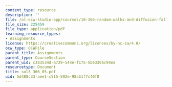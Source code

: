 ```yaml
---
content_type: resource
description: ''
file: /ol-ocw-studio-app/courses/18-366-random-walks-and-diffusion-fall-2006/5d488c33aee1c515592e98a51f7c40f0_sol3_366_05.pdf
file_size: 225459
file_type: application/pdf
learning_resource_types:
- Assignments
license: https://creativecommons.org/licenses/by-nc-sa/4.0/
ocw_type: OCWFile
parent_title: Assignments
parent_type: CourseSection
parent_uid: c383534d-a729-544e-f175-5be330bc94ea
resourcetype: Document
title: sol3_366_05.pdf
uid: 5d488c33-aee1-c515-592e-98a51f7c40f0
---
```

